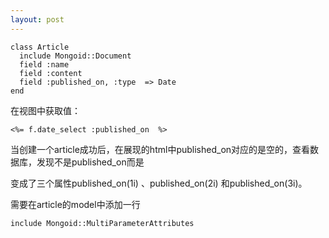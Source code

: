 ```yaml
---
layout: post
---
```


<pre><code>class Article
  include Mongoid::Document
  field :name
  field :content
  field :published_on, :type  => Date
end</code></pre>

在视图中获取值：

    <%= f.date_select :published_on  %> 

当创建一个article成功后，在展现的html中published_on对应的是空的，查看数据库，发现不是published_on而是

变成了三个属性published_on(1i) 、published_on(2i) 和published_on(3i)。

需要在article的model中添加一行

    include Mongoid::MultiParameterAttributes
